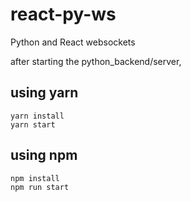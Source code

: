 # react-py-ws
Python and React websockets


after starting the python_backend/server,

## using yarn
    yarn install
    yarn start
    
## using npm
    npm install
    npm run start
    
